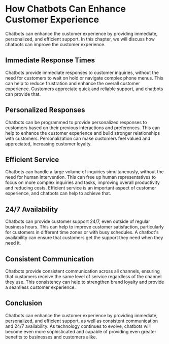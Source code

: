 How Chatbots Can Enhance Customer Experience
============================================================================================

Chatbots can enhance the customer experience by providing immediate, personalized, and efficient support. In this chapter, we will discuss how chatbots can improve the customer experience.

Immediate Response Times
------------------------

Chatbots provide immediate responses to customer inquiries, without the need for customers to wait on hold or navigate complex phone menus. This can help to reduce frustration and enhance the overall customer experience. Customers appreciate quick and reliable support, and chatbots can provide that.

Personalized Responses
----------------------

Chatbots can be programmed to provide personalized responses to customers based on their previous interactions and preferences. This can help to enhance the customer experience and build stronger relationships with customers. Personalization can make customers feel valued and appreciated, increasing customer loyalty.

Efficient Service
-----------------

Chatbots can handle a large volume of inquiries simultaneously, without the need for human intervention. This can free up human representatives to focus on more complex inquiries and tasks, improving overall productivity and reducing costs. Efficient service is an important aspect of customer experience, and chatbots can help to achieve that.

24/7 Availability
-----------------

Chatbots can provide customer support 24/7, even outside of regular business hours. This can help to improve customer satisfaction, particularly for customers in different time zones or with busy schedules. A chatbot's availability can ensure that customers get the support they need when they need it.

Consistent Communication
------------------------

Chatbots provide consistent communication across all channels, ensuring that customers receive the same level of service regardless of the channel they use. This consistency can help to strengthen brand loyalty and provide a seamless customer experience.

Conclusion
----------

Chatbots can enhance the customer experience by providing immediate, personalized, and efficient support, as well as consistent communication and 24/7 availability. As technology continues to evolve, chatbots will become even more sophisticated and capable of providing even greater benefits to businesses and customers alike.
